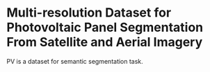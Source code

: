 # Multi-resolution Dataset for Photovoltaic Panel Segmentation From Satellite and Aerial Imagery

PV is a dataset for semantic segmentation task.